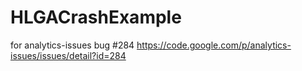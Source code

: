 HLGACrashExample
================

for analytics-issues bug #284
https://code.google.com/p/analytics-issues/issues/detail?id=284
